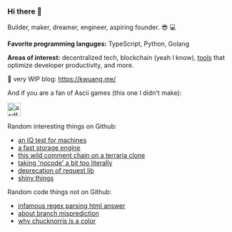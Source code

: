 ### Hi there 👋

Builder, maker, dreamer, engineer, aspiring founder. :sunglasses: :computer:

**Favorite programming languges:** TypeScript, Python, Golang

**Areas of interest:** decentralized tech, blockchain (yeah I know), [tools](https://github.com/cktang88/mydevenv) that optimize developer productivity, and more. 

:speech_balloon: very WIP blog: https://kwuang.me/


And if you are a fan of Ascii games (this one I didn't make): 

<a href="https://candybox2.github.io/candybox/" target="_blank"><img src="https://raw.githubusercontent.com/candybox2/candybox2.github.io/master/favicon.png" alt="asdf" height="30" width="30"></a>

Random interesting things on Github: 

- [an IQ test for machines](https://github.com/fchollet/ARC)
- [a fast storage engine](https://github.com/hse-project/hse)
- [this wild comment chain on a terraria clone](https://github.com/raxod502/TerrariaClone/issues/19)
- [taking 'nocode' a bit too literally](https://github.com/kelseyhightower/nocode)
- [deprecation of request lib](https://github.com/request/request/issues/3142)
- [shiny things](https://github.com/rikschennink/shiny)

Random code things not on Github:
- [infamous regex parsing html answer](https://stackoverflow.com/questions/1732348/regex-match-open-tags-except-xhtml-self-contained-tags/1732454#1732454)
- [about branch misprediction](https://stackoverflow.com/questions/11227809/why-is-processing-a-sorted-array-faster-than-processing-an-unsorted-array)
- [why chucknorris is a color](https://stackoverflow.com/questions/8318911/why-does-html-think-chucknorris-is-a-color/8333464#8333464)

<!--
**cktang88/cktang88** is a ✨ _special_ ✨ repository because its `README.md` (this file) appears on your GitHub profile.

Here are some ideas to get you started:

- 🔭 I’m currently working on ...
- 🌱 I’m currently learning ...
- 👯 I’m looking to collaborate on ...
- 🤔 I’m looking for help with ...
- 💬 Ask me about ...
- 📫 How to reach me: ...
- 😄 Pronouns: ...
- ⚡ Fun fact: ...
-->
